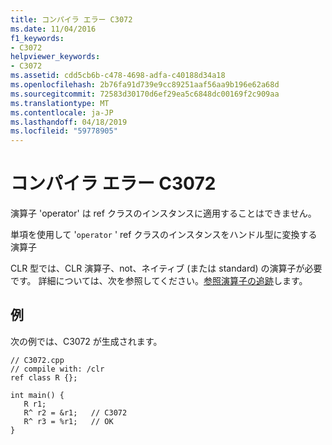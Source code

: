 ```yaml
---
title: コンパイラ エラー C3072
ms.date: 11/04/2016
f1_keywords:
- C3072
helpviewer_keywords:
- C3072
ms.assetid: cdd5cb6b-c478-4698-adfa-c40188d34a18
ms.openlocfilehash: 2b76fa91d739e9cc89251aaf56aa9b196e62a68d
ms.sourcegitcommit: 72583d30170d6ef29ea5c6848dc00169f2c909aa
ms.translationtype: MT
ms.contentlocale: ja-JP
ms.lasthandoff: 04/18/2019
ms.locfileid: "59778905"
---
```

# <a name="compiler-error-c3072"></a>コンパイラ エラー C3072

演算子 'operator' は ref クラスのインスタンスに適用することはできません。

単項を使用して '`operator` ' ref クラスのインスタンスをハンドル型に変換する演算子

CLR 型では、CLR 演算子、not、ネイティブ (または standard) の演算子が必要です。  詳細については、次を参照してください。[参照演算子の追跡](../../extensions/tracking-reference-operator-cpp-component-extensions.md)します。

## <a name="example"></a>例

次の例では、C3072 が生成されます。

```
// C3072.cpp
// compile with: /clr
ref class R {};

int main() {
   R r1;
   R^ r2 = &r1;   // C3072
   R^ r3 = %r1;   // OK
}
```